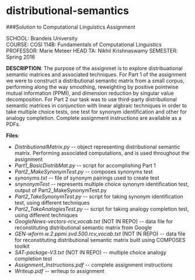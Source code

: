 # distributional-semantics
###Solution to Computational Linguistics Assignment

SCHOOL: Brandeis University  
COURSE: COSI 114B: Fundamentals of Computational Linguistics  
PROFESSOR: Marie Meteer
HEAD TA: Nikhil Krishnaswamy
SEMESTER: Spring 2016

**DESCRIPTION**: The purpose of the assignmet is to explore distribuational semantic matrices and associated techniques. For Part 1 of the assignment we were to construct a distributional semantic matrix from a small corpus, performing along the way smoothing, reweighting by positive pointwise mutual information (PPMI), and dimension reduction by singular value decomposition. For Part 2 our task was to use third-party distributional semantic matrices in conjunction with linear algbraic techniques in order to take multiple choice tests, one test for synonym identification and other for analogy completion. Complete assignment instructions are available as a PDFs.

**Files**:  
+ *DistributionalMatrix.py* -- object representing distributional semantic matrix. Performing associated computations, and is used throughout the assignment
+ *Part1_BasicDistribMat.py* -- script for accomplishing Part 1  
+ *Part2_MakeSynonymTest.py* -- composes synonyms test  
+ *synonyms.txt* -- file of synonym pairings used to create test  
+ *snynonymTest* -- represents multiple choice synonym identification test, output of Part2_MakeSynonymTest.py  
+ *Part2_TakeSynonymTest.py* -- script for taking synonym identification test, using different techniques  
+ *Part2_TakeAnalogiesTest.py* -- script for taking analogy completion test, using different techniques  
+ *GoogleNews-vectors-rcv_vocab.txt* (NOT IN REPO) -- data file for reconstituting distributional semantic matrix from Google  
+ *GEN-wform.w.2.ppmi.svd.500.rcv_vocab.txt* (NOT IN REPO) -- data file for reconstituting distributional semantic matrix built using COMPOSES toolkit  
+ *SAT-package-V3.txt* (NOT IN REPO) -- multiple choice analogy completion test  
+ *Assignment_Instructions.pdf* -- complete assignment instructions
+ *Writeup.pdf* -- writeup to assignment 

